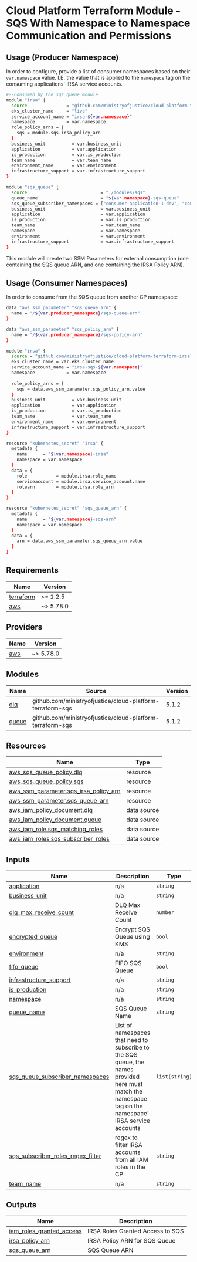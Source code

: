 # Cloud Platform Terraform Module - SQS With Namespace to Namespace Communication and Permissions

## Usage (Producer Namespace)

In order to configure, provide a list of consumer namespaces based on their `var.namespace` value. I.E. the value that is applied to the `namespace` tag on the consuming applications' IRSA service accounts.

```bash
#--Consumed by the sqs_queue module
module "irsa" {
  source               = "github.com/ministryofjustice/cloud-platform-terraform-irsa?ref=2.1.0"
  eks_cluster_name     = "live"
  service_account_name = "irsa-${var.namespace}"
  namespace            = var.namespace
  role_policy_arns = {
    sqs = module.sqs.irsa_policy_arn
  }
  business_unit          = var.business_unit
  application            = var.application
  is_production          = var.is_production
  team_name              = var.team_name
  environment_name       = var.environment
  infrastructure_support = var.infrastructure_support
}

module "sqs_queue" {
  source                            = "./modules/sqs"
  queue_name                        = "${var.namespace}-sqs-queue"
  sqs_queue_subscriber_namespaces = ["consumer-application-1-dev", "consumer-application-2-dev", "consumer-application-3-dev"]
  business_unit                     = var.business_unit
  application                       = var.application
  is_production                     = var.is_production
  team_name                         = var.team_name
  namespace                         = var.namespace
  environment                       = var.environment
  infrastructure_support            = var.infrastructure_support
}
```

This module will create two SSM Parameters for external consumption (one containing the SQS queue ARN, and one containing the IRSA Policy ARN).

## Usage (Consumer Namespaces)

In order to consume from the SQS queue from another CP namespace:

```bash
data "aws_ssm_parameter" "sqs_queue_arn" {
  name = "/${var.producer_namespace}/sqs-queue-arn"
}

data "aws_ssm_parameter" "sqs_policy_arn" {
  name = "/${var.producer_namespace}/sqs-policy-arn"
}

module "irsa" {
  source = "github.com/ministryofjustice/cloud-platform-terraform-irsa?ref=2.1.0"
  eks_cluster_name = var.eks_cluster_name
  service_account_name = "irsa-sqs-${var.namespace}"
  namespace            = var.namespace
  
  role_policy_arns = {
    sqs = data.aws_ssm_parameter.sqs_policy_arn.value
  }
  business_unit          = var.business_unit
  application            = var.application
  is_production          = var.is_production
  team_name              = var.team_name
  environment_name       = var.environment
  infrastructure_support = var.infrastructure_support
}

resource "kubernetes_secret" "irsa" {
  metadata {
    name      = "${var.namespace}-irsa"
    namespace = var.namespace
  }
  data = {
    role           = module.irsa.role_name
    serviceaccount = module.irsa.service_account.name
    rolearn        = module.irsa.role_arn
  }
}

resource "kubernetes_secret" "sqs_queue_arn" {
  metadata {
    name      = "${var.namespace}-sqs-arn"
    namespace = var.namespace
  }
  data = {
    arn = data.aws_ssm_parameter.sqs_queue_arn.value
  }
}
```

<!-- BEGIN_TF_DOCS -->
## Requirements

| Name | Version |
|------|---------|
| <a name="requirement_terraform"></a> [terraform](#requirement\_terraform) | >= 1.2.5 |
| <a name="requirement_aws"></a> [aws](#requirement\_aws) | ~> 5.78.0 |

## Providers

| Name | Version |
|------|---------|
| <a name="provider_aws"></a> [aws](#provider\_aws) | ~> 5.78.0 |

## Modules

| Name | Source | Version |
|------|--------|---------|
| <a name="module_dlq"></a> [dlq](#module\_dlq) | github.com/ministryofjustice/cloud-platform-terraform-sqs | 5.1.2 |
| <a name="module_queue"></a> [queue](#module\_queue) | github.com/ministryofjustice/cloud-platform-terraform-sqs | 5.1.2 |

## Resources

| Name | Type |
|------|------|
| [aws_sqs_queue_policy.dlq](https://registry.terraform.io/providers/hashicorp/aws/latest/docs/resources/sqs_queue_policy) | resource |
| [aws_sqs_queue_policy.sqs](https://registry.terraform.io/providers/hashicorp/aws/latest/docs/resources/sqs_queue_policy) | resource |
| [aws_ssm_parameter.sqs_irsa_policy_arn](https://registry.terraform.io/providers/hashicorp/aws/latest/docs/resources/ssm_parameter) | resource |
| [aws_ssm_parameter.sqs_queue_arn](https://registry.terraform.io/providers/hashicorp/aws/latest/docs/resources/ssm_parameter) | resource |
| [aws_iam_policy_document.dlq](https://registry.terraform.io/providers/hashicorp/aws/latest/docs/data-sources/iam_policy_document) | data source |
| [aws_iam_policy_document.queue](https://registry.terraform.io/providers/hashicorp/aws/latest/docs/data-sources/iam_policy_document) | data source |
| [aws_iam_role.sqs_matching_roles](https://registry.terraform.io/providers/hashicorp/aws/latest/docs/data-sources/iam_role) | data source |
| [aws_iam_roles.sqs_subscriber_roles](https://registry.terraform.io/providers/hashicorp/aws/latest/docs/data-sources/iam_roles) | data source |

## Inputs

| Name | Description | Type | Default | Required |
|------|-------------|------|---------|:--------:|
| <a name="input_application"></a> [application](#input\_application) | n/a | `string` | n/a | yes |
| <a name="input_business_unit"></a> [business\_unit](#input\_business\_unit) | n/a | `string` | n/a | yes |
| <a name="input_dlq_max_receive_count"></a> [dlq\_max\_receive\_count](#input\_dlq\_max\_receive\_count) | DLQ Max Receive Count | `number` | `3` | no |
| <a name="input_encrypted_queue"></a> [encrypted\_queue](#input\_encrypted\_queue) | Encrypt SQS Queue using KMS | `bool` | `false` | no |
| <a name="input_environment"></a> [environment](#input\_environment) | n/a | `string` | n/a | yes |
| <a name="input_fifo_queue"></a> [fifo\_queue](#input\_fifo\_queue) | FIFO SQS Queue | `bool` | `false` | no |
| <a name="input_infrastructure_support"></a> [infrastructure\_support](#input\_infrastructure\_support) | n/a | `string` | n/a | yes |
| <a name="input_is_production"></a> [is\_production](#input\_is\_production) | n/a | `string` | n/a | yes |
| <a name="input_namespace"></a> [namespace](#input\_namespace) | n/a | `string` | n/a | yes |
| <a name="input_queue_name"></a> [queue\_name](#input\_queue\_name) | SQS Queue Name | `string` | n/a | yes |
| <a name="input_sqs_queue_subscriber_namespaces"></a> [sqs\_queue\_subscriber\_namespaces](#input\_sqs\_queue\_subscriber\_namespaces) | List of namespaces that need to subscribe to the SQS queue, the names provided here must match the namespace tag on the namespace' IRSA service accounts | `list(string)` | n/a | yes |
| <a name="input_sqs_subscriber_roles_regex_filter"></a> [sqs\_subscriber\_roles\_regex\_filter](#input\_sqs\_subscriber\_roles\_regex\_filter) | regex to filter IRSA accounts from all IAM roles in the CP | `string` | `"^cloud-platform-irsa.*"` | no |
| <a name="input_team_name"></a> [team\_name](#input\_team\_name) | n/a | `string` | n/a | yes |

## Outputs

| Name | Description |
|------|-------------|
| <a name="output_iam_roles_granted_access"></a> [iam\_roles\_granted\_access](#output\_iam\_roles\_granted\_access) | IRSA Roles Granted Access to SQS |
| <a name="output_irsa_policy_arn"></a> [irsa\_policy\_arn](#output\_irsa\_policy\_arn) | IRSA Policy ARN for SQS Queue |
| <a name="output_sqs_queue_arn"></a> [sqs\_queue\_arn](#output\_sqs\_queue\_arn) | SQS Queue ARN |
<!-- END_TF_DOCS -->